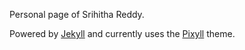 Personal page of Srihitha Reddy.

Powered by [Jekyll](http://jekyllrb.com/) and currently uses the [Pixyll](http://www.pixyll.com) theme.
